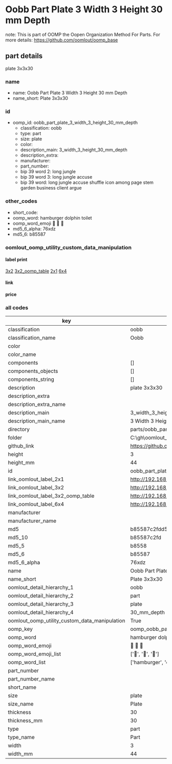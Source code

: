 # Oobb Part Plate 3 Width 3 Height 30 mm Depth  

note: This is part of OOMP the Oopen Organization Method For Parts. For more details: https://github.com/oomlout/oomp_base

##  part details
  



plate 3x3x30



### name
* name: Oobb Part Plate 3 Width 3 Height 30 mm Depth
* name_short: Plate 3x3x30 
### id
* oomp_id: oobb_part_plate_3_width_3_height_30_mm_depth
  * classification: oobb
  * type: part
  * size: plate
  * color: 
  * description_main: 3_width_3_height_30_mm_depth
  * description_extra: 
  * manufacturer: 
  * part_number: 
  * bip 39 word 2: long jungle
  * bip 39 word 3: long jungle accuse
  * bip 39 word: long jungle accuse shuffle icon among page stem garden business client argue

### other_codes
* short_code: 
* oomp_word: hamburger dolphin toilet
* oomp_word_emoji :hamburger: :dolphin: :toilet:
* md5_6_alpha: 76xdz
* md5_6: b85587






### oomlout_oomp_utility_custom_data_manipulation
#### label print
[3x2](http://192.168.1.245:1112/?label=oomp%2076xdz)
[3x2_oomp_table](http://192.168.1.108:1112/?label=oomp%2076xdz)
[2x1](http://192.168.1.242:1112/?label=oomp%2076xdz)
[6x4](http://192.168.1.55:1112/?label=oomp%2076xdz)    

#### link

                              

#### price







### all codes 
| key | value |  
| --- | --- |  
| classification | oobb |  
| classification_name | Oobb |  
| color |  |  
| color_name |  |  
| components | [] |  
| components_objects | [] |  
| components_string | [] |  
| description | plate 3x3x30 |  
| description_extra |  |  
| description_extra_name |  |  
| description_main | 3_width_3_height_30_mm_depth |  
| description_main_name | 3 Width 3 Height 30 mm Depth |  
| directory | parts/oobb_part_plate_3_width_3_height_30_mm_depth |  
| folder | C:\gh\oomlout_oobb_version_4_generated_parts\things\oobb_part_plate_3_width_3_height_30_mm_depth |  
| github_link | https://github.com/oomlout/oomlout_oomp_part_src/tree/main/parts/oobb_part_plate_3_width_3_height_30_mm_depth |  
| height | 3 |  
| height_mm | 44 |  
| id | oobb_part_plate_3_width_3_height_30_mm_depth |  
| link_oomlout_label_2x1 | http://192.168.1.242:1112/?label=oomp%2076xdz |  
| link_oomlout_label_3x2 | http://192.168.1.245:1112/?label=oomp%2076xdz |  
| link_oomlout_label_3x2_oomp_table | http://192.168.1.108:1112/?label=oomp%2076xdz |  
| link_oomlout_label_6x4 | http://192.168.1.55:1112/?label=oomp%2076xdz |  
| manufacturer |  |  
| manufacturer_name |  |  
| md5 | b85587c2fdd553dc1fb82c76035e441e |  
| md5_10 | b85587c2fd |  
| md5_5 | b8558 |  
| md5_6 | b85587 |  
| md5_6_alpha | 76xdz |  
| name | Oobb Part Plate 3 Width 3 Height 30 mm Depth |  
| name_short | Plate 3x3x30  |  
| oomlout_detail_hierarchy_1 | oobb |  
| oomlout_detail_hierarchy_2 | part |  
| oomlout_detail_hierarchy_3 | plate |  
| oomlout_detail_hierarchy_4 | 30_mm_depth |  
| oomlout_oomp_utility_custom_data_manipulation | True |  
| oomp_key | oomp_oobb_part_plate_3_width_3_height_30_mm_depth |  
| oomp_word | hamburger dolphin toilet |  
| oomp_word_emoji | :hamburger: :dolphin: :toilet: |  
| oomp_word_emoji_list | [':hamburger:', ':dolphin:', ':toilet:'] |  
| oomp_word_list | ['hamburger', 'dolphin', 'toilet'] |  
| part_number |  |  
| part_number_name |  |  
| short_name |  |  
| size | plate |  
| size_name | Plate |  
| thickness | 30 |  
| thickness_mm | 30 |  
| type | part |  
| type_name | Part |  
| width | 3 |  
| width_mm | 44 |  
